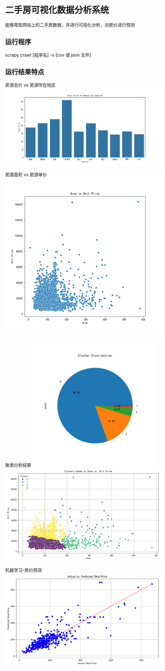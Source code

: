 # 二手房可视化数据分析系统

能够爬取网站上的二手房数据，并进行可视化分析，对房价进行预测

## 运行程序

scrapy crawl [程序名] -o [csv 或 json 文件]

## 运行结果特点

房源总价 vs 房源所在地区
![房源总价vs房源所在地区](image/image.png)

房源面积 vs 房源单价
![房源面积vs房源单价](image/image-1.png)

##

聚类分析结果
![聚类分析结果](image/image-2.png)
![alt text](image/image-3.png)

机器学习-房价预测
![机器学习-房价预测](image/image-4.png)
